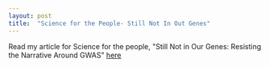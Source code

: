 ```yaml
---
layout: post
title:  "Science for the People- Still Not In Out Genes"
---
```

Read my article for Science for the people, "Still Not in Our Genes: Resisting the Narrative Around GWAS" [here](https://magazine.scienceforthepeople.org/vol23-3-bio-politics/genetic-basis-genome-wide-association-studies-risk/)
